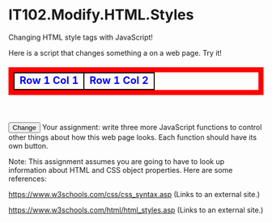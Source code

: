 # IT102.Modify.HTML.Styles
Changing HTML style tags with JavaScript!

Here is a script that changes something a on a web page. Try it!

<!DOCTYPE html>
<html>
<body>
<!-- HTML Table for Testing Purposes -->
<table id = "myTable" style="border: 10px solid red; font-size: 20px; font-weight: bold">
<tr id = "row1" style = "color: blue" >
<td id = "1.1" style = "border: 2px solid black">Row 1 Col 1</td>
<td id = "1.2" style = "border: 2px solid black">Row 1 Col 2</td>
</tr>
</table>
<!--Button to Launch a Function -->
<br><br><button type="submit" onclick = "changeTextColor()">Change</button>
<script>
// First JavaScript Function
// Changes text color from blue to green and back again
function changeTextColor(){
var textcolor = document.getElementById("row1").style.color;
if (textcolor== "green"){textcolor = "blue";}
else{textcolor = "green";}
document.getElementById("row1").style.color = textcolor;
}
</script>
</body>
</html>
Your assignment: write three more JavaScript functions to control other things about how this web page looks. Each function should have its own button. 

Note: This assignment assumes you are going to have to look up information about HTML and CSS object properties. Here are some references:

https://www.w3schools.com/css/css_syntax.asp (Links to an external site.)

https://www.w3schools.com/html/html_styles.asp (Links to an external site.)
